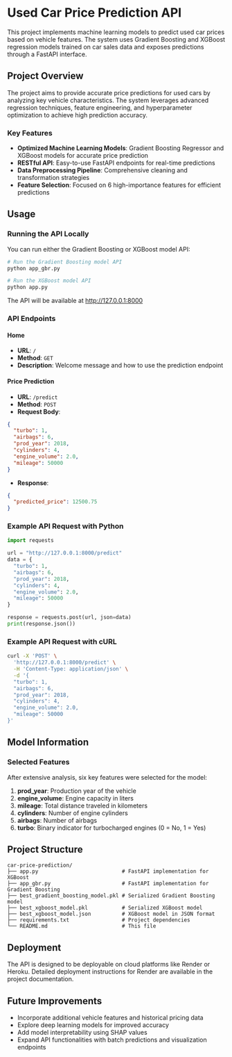 # Used Car Price Prediction API

This project implements machine learning models to predict used car prices based on vehicle features. The system uses Gradient Boosting and XGBoost regression models trained on car sales data and exposes predictions through a FastAPI interface.

## Project Overview

The project aims to provide accurate price predictions for used cars by analyzing key vehicle characteristics. The system leverages advanced regression techniques, feature engineering, and hyperparameter optimization to achieve high prediction accuracy.

### Key Features

- **Optimized Machine Learning Models**: Gradient Boosting Regressor and XGBoost models for accurate price prediction
- **RESTful API**: Easy-to-use FastAPI endpoints for real-time predictions
- **Data Preprocessing Pipeline**: Comprehensive cleaning and transformation strategies
- **Feature Selection**: Focused on 6 high-importance features for efficient predictions

## Usage

### Running the API Locally

You can run either the Gradient Boosting or XGBoost model API:

```bash
# Run the Gradient Boosting model API
python app_gbr.py

# Run the XGBoost model API
python app.py
```

The API will be available at http://127.0.0.1:8000

### API Endpoints

#### Home

- **URL**: `/`
- **Method**: `GET`
- **Description**: Welcome message and how to use the prediction endpoint

#### Price Prediction

- **URL**: `/predict`
- **Method**: `POST`
- **Request Body**:

```json
{
  "turbo": 1,
  "airbags": 6,
  "prod_year": 2018,
  "cylinders": 4,
  "engine_volume": 2.0,
  "mileage": 50000
}
```

- **Response**:

```json
{
  "predicted_price": 12500.75
}
```

### Example API Request with Python

```python
import requests

url = "http://127.0.0.1:8000/predict"
data = {
  "turbo": 1,
  "airbags": 6,
  "prod_year": 2018,
  "cylinders": 4,
  "engine_volume": 2.0,
  "mileage": 50000
}

response = requests.post(url, json=data)
print(response.json())
```

### Example API Request with cURL

```bash
curl -X 'POST' \
  'http://127.0.0.1:8000/predict' \
  -H 'Content-Type: application/json' \
  -d '{
  "turbo": 1,
  "airbags": 6,
  "prod_year": 2018,
  "cylinders": 4,
  "engine_volume": 2.0,
  "mileage": 50000
}'
```

## Model Information

### Selected Features

After extensive analysis, six key features were selected for the model:

1. **prod_year**: Production year of the vehicle
2. **engine_volume**: Engine capacity in liters
3. **mileage**: Total distance traveled in kilometers
4. **cylinders**: Number of engine cylinders
5. **airbags**: Number of airbags
6. **turbo**: Binary indicator for turbocharged engines (0 = No, 1 = Yes)



## Project Structure

```
car-price-prediction/
├── app.py                           # FastAPI implementation for XGBoost
├── app_gbr.py                       # FastAPI implementation for Gradient Boosting
├── best_gradient_boosting_model.pkl # Serialized Gradient Boosting model
├── best_xgboost_model.pkl           # Serialized XGBoost model
├── best_xgboost_model.json          # XGBoost model in JSON format
├── requirements.txt                 # Project dependencies
└── README.md                        # This file
```

## Deployment

The API is designed to be deployable on cloud platforms like Render or Heroku. Detailed deployment instructions for Render are available in the project documentation.

## Future Improvements

- Incorporate additional vehicle features and historical pricing data
- Explore deep learning models for improved accuracy
- Add model interpretability using SHAP values
- Expand API functionalities with batch predictions and visualization endpoints